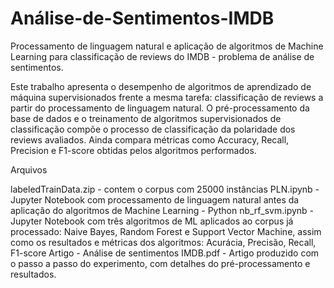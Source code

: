 # Análise-de-Sentimentos-IMDB
Processamento de linguagem natural  e aplicação de algoritmos de Machine Learning  para classificação de reviews do IMDB - problema de análise de sentimentos.

Este trabalho apresenta o desempenho de algoritmos de aprendizado de máquina supervisionados frente a mesma tarefa: classificação de reviews a partir do processamento de linguagem natural. O pré-processamento da base de dados e o treinamento de algoritmos supervisionados de classificação compõe o processo de classificação da polaridade dos reviews avaliados. Ainda compara métricas como Accuracy, Recall, Precision e F1-score obtidas pelos algoritmos performados.

Arquivos

labeledTrainData.zip - contem o corpus com 25000 instâncias
PLN.ipynb - Jupyter Notebook com processamento de linguagem natural antes da aplicação do algoritmos de Machine Learning - Python
nb_rf_svm.ipynb - Jupyter Notebook com três algoritmos de ML aplicados ao corpus já processado: Naive Bayes, Random Forest e Support Vector Machine, assim como os resultados e métricas dos algoritmos: Acurácia, Precisão, Recall, F1-score
Artigo - Análise de sentimentos IMDB.pdf - Artigo produzido com o passo a passo do experimento, com detalhes do pré-processamento e resultados. 
